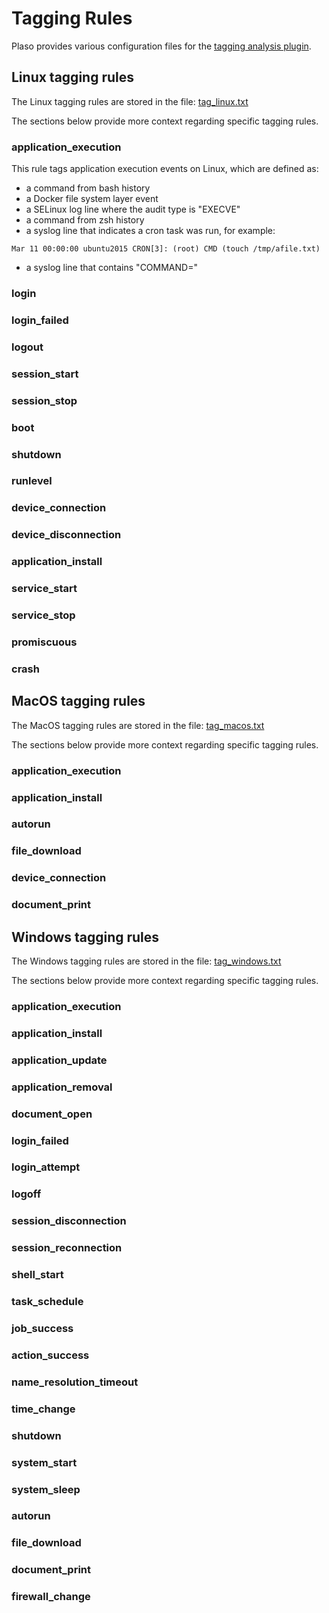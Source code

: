 # Tagging Rules

Plaso provides various configuration files for the [tagging analysis plugin](Analysis-plugin-tagging.md).

## Linux tagging rules

The Linux tagging rules are stored in the file: [tag_linux.txt](https://github.com/log2timeline/plaso/blob/master/data/tag_linux.txt)

The sections below provide more context regarding specific tagging rules.

### application_execution

This rule tags application execution events on Linux, which are defined as:

* a command from bash history
* a Docker file system layer event
* a SELinux log line where the audit type is "EXECVE"
* a command from zsh history
* a syslog line that indicates a cron task was run, for example:
```
Mar 11 00:00:00 ubuntu2015 CRON[3]: (root) CMD (touch /tmp/afile.txt)
```

* a syslog line that contains "COMMAND="

### login

### login_failed

### logout

### session_start

### session_stop

### boot

### shutdown

### runlevel

### device_connection

### device_disconnection

### application_install

### service_start

### service_stop

### promiscuous

### crash

## MacOS tagging rules

The MacOS tagging rules are stored in the file: [tag_macos.txt](https://github.com/log2timeline/plaso/blob/master/data/tag_macos.txt)

The sections below provide more context regarding specific tagging rules.

### application_execution

### application_install

### autorun

### file_download

### device_connection

### document_print

## Windows tagging rules

The Windows tagging rules are stored in the file: [tag_windows.txt](https://github.com/log2timeline/plaso/blob/master/data/tag_windows.txt)

The sections below provide more context regarding specific tagging rules.

### application_execution

### application_install

### application_update

### application_removal

### document_open

### login_failed

### login_attempt

### logoff

### session_disconnection

### session_reconnection

### shell_start

### task_schedule

### job_success

### action_success

### name_resolution_timeout

### time_change

### shutdown

### system_start

### system_sleep

### autorun

### file_download

### document_print

### firewall_change

